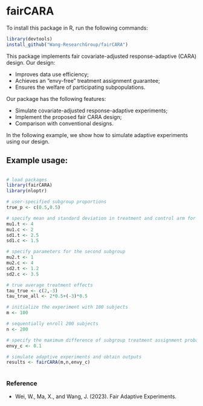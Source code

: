 # fairCARA
To install this package in R, run the following commands:

```R
library(devtools) 
install_github("Wang-ResearchGroup/fairCARA")
```

This package implements fair covariate-adjusted response-adaptive (CARA) design. Our design:
- Improves data use efficiency;
- Achieves an “envy-free” treatment assignment guarantee;
- Ensures the welfare of participating subpopulations. 

Our package has the following features:
- Simulate covariate-adjusted response-adaptive experiments;
- Implement the proposed fair CARA design;
- Comparison with conventional designs.

In the following example, we show how to simulate adaptive experiments using our design. 

## Example usage:

```R

# load packages
library(fairCARA) 
library(nloptr)

# user-specified subgroup proportions
true_p <- c(0.5,0.5)

# specify mean and standard deviation in treatment and control arm for adaptive experiments simulation
mu1.t <- 4  
mu1.c <- 2  
sd1.t <- 2.5  
sd1.c <- 1.5 

# specify parameters for the second subgroup
mu2.t <- 1 
mu2.c <- 4    
sd2.t <- 1.2
sd2.c <- 3.5 

# true average treatment effects
tau_true <- c(2,-3)
tau_true_all <- 2*0.5+(-3)*0.5

# initialize the experiment with 100 subjects 
m <- 100

# sequentially enroll 200 subjects
n <- 200

# specify the maximum difference of subgroup treatment assignment probabilities
envy_c <- 0.1

# simulate adaptive experiments and obtain outputs
results <- fairCARA(m,n,envy_c)
                  
```

### Reference
- Wei, W., Ma, X., and Wang, J. (2023). Fair Adaptive Experiments.
